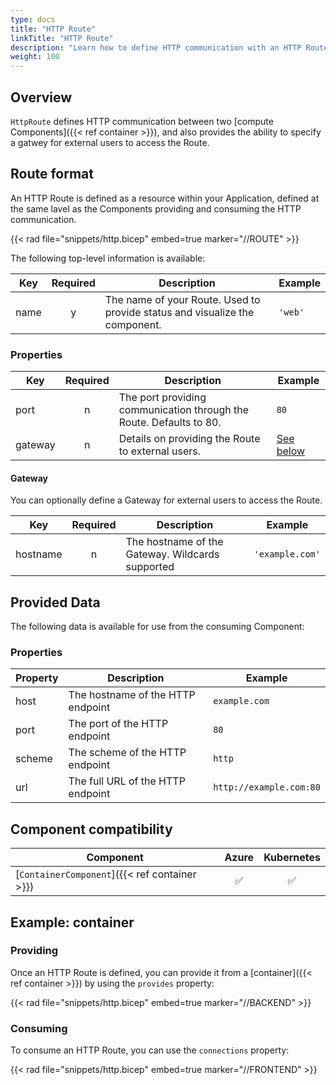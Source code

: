 ```yaml
---
type: docs
title: "HTTP Route"
linkTitle: "HTTP Route"
description: "Learn how to define HTTP communication with an HTTP Route"
weight: 100
---
```


## Overview

`HttpRoute` defines HTTP communication between two [compute Components]({{< ref container >}}), and also provides the ability to specify a gatwey for external users to access the Route.

## Route format

An HTTP Route is defined as a resource within your Application, defined at the same lavel as the Components providing and consuming the HTTP communication.

{{< rad file="snippets/http.bicep" embed=true marker="//ROUTE" >}}

The following top-level information is available:

| Key  | Required | Description | Example |
|------|:--------:|-------------|---------|
| name | y | The name of your Route. Used to provide status and visualize the component. | `'web'`

### Properties

| Key  | Required | Description | Example |
|------|:--------:|-------------|---------|
| port | n | The port providing communication through the Route. Defaults to 80. | `80`
| gateway | n | Details on providing the Route to external users. | [See below](#gateway)

#### Gateway

You can optionally define a Gateway for external users to access the Route.

| Key  | Required | Description | Example |
|------|:--------:|-------------|---------|
| hostname | n | The hostname of the Gateway. Wildcards supported | `'example.com'`

## Provided Data

The following data is available for use from the consuming Component:

### Properties

| Property | Description | Example |
|----------|-------------|-------------|
| host | The hostname of the HTTP endpoint | `example.com` |
| port | The port of the HTTP endpoint | `80` |
| scheme | The scheme of the HTTP endpoint | `http` |
| url | The full URL of the HTTP endpoint | `http://example.com:80` |

## Component compatibility

| Component | Azure | Kubernetes |
|-----------|:-----:|:----------:|
| [`ContainerComponent`]({{< ref container >}}) | ✅ | ✅ |

## Example: container

### Providing

Once an HTTP Route is defined, you can provide it from a [container]({{< ref container >}}) by using the `provides` property:

{{< rad file="snippets/http.bicep" embed=true marker="//BACKEND" >}}

### Consuming

To consume an HTTP Route, you can use the `connections` property:

{{< rad file="snippets/http.bicep" embed=true marker="//FRONTEND" >}}
